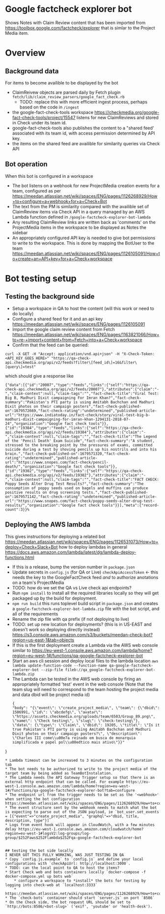 # Google factcheck explorer bot

Shows Notes with Claim Review content that has been imported from https://toolbox.google.com/factcheck/explorer that is simlar to the Project Media item.

# Overview

## Background data
For items to become availible to be displayed by the bot
* ClaimReivew objects are parsed daily by Fetch plugin `fetch/lib/claim_review_parsers/google_fact_check.rb`
    - TODO: replace this with more efficient ingest process, perhaps based on the code in `/ingest`
* the google-fact-check-tools workspace https://checkmedia.org/google-fact-check-tools/project/15547 listens for 
new ClaimReviews and stored in Check under its team id.  
* google-fact-check-tools also publishes the content to a "shared feed' associated with its team id, with access permission determined by API key. 
* the items on the shared feed are availible for similarity queries via Check API

## Bot operation
When this bot is configured in a workspace
* The bot listens on a webhook for new ProjectMedia creation events for a team, configured as per https://meedan.atlassian.net/wiki/spaces/ENG/pages/1126268929/How+to+configure+a+webhook+for+a+Check+Bot
* The text from the PM is similarity compared with the availible set of ClaimReview items via Check API in a query 
managed by an AWS Lambda function defined in `/google-factcheck-explorer-bot-lambda`
* Any resulting ClaimReview links are written back as 'comments' on the ProjectMedia items in the workspace to be displayed as Notes the sidebar
* An appropriately configured API key is needed to give bot permissions to write to the workspace. This is done by mapping the BotUser to the team https://meedan.atlassian.net/wiki/spaces/ENG/pages/1126105091/How+to+create+an+API+key+for+a+Check+workspace

# Bot testing setup
## Testing the background side
* Setup a workspace in QA to host the content (will this work or need to do locally)
* Configure a shared feed for it and an api key https://meedan.atlassian.net/wiki/spaces/ENG/pages/1126105091
* Import the google claim review content from Fetch https://meedan.atlassian.net/wiki/spaces/ENG/pages/1163821066/How+to+re-+import+content+from+Fetch+into+a+Check+workspace
* Confirm that the feed can be queried:
```
curl -X GET -H "Accept: application/vnd.api+json" -H "X-Check-Token: <API_KEY_GOES_HERE>" "https://qa-check-api.checkmedia.org/api/v2/feeds?filter\[feed_id\]=16&filter\[query\]=test"
```
which should give a response like
```
{"data":[{"id":"20007","type":"feeds","links":{"self":"https://qa-check-api.checkmedia.org/api/v2/feeds/20007"},"attributes":{"claim":"-","claim-context":null,"claim-tags":"","fact-check-title":"Viral Test: Big B, Madhuri Dixit campaigning For Imran Khan?","fact-check-summary":"Pakistan's PTI party is using Amitabh Bachchan and Madhuri Dixit photos on their campaign posters","fact-check-published-on":1679572669,"fact-check-rating":"undetermined","published-article-url":"https://www.indiatoday.in/fact-check/story/viral-test-big-b-madhuri-dixit-campaigning-for-imran-khan-1294131-2018-07-24","organization":"Google fact check tools"}},{"id":"19384","type":"feeds","links":{"self":"https://qa-check-api.checkmedia.org/api/v2/feeds/19384"},"attributes":{"claim":"-","claim-context":null,"claim-tags":"","fact-check-title":"The Legend of the 'Pencil Death' Exam Suicide","fact-check-summary":"A student, stressed to the breaking point by the pressures of exams, committed suicide during a test by shoving pencils up his nostrils and into his brain.","fact-check-published-on":1679571320,"fact-check-rating":"undetermined","published-article-url":"https://www.snopes.com/fact-check/pencil-death/","organization":"Google fact check tools"}},{"id":"19302","type":"feeds","links":{"self":"https://qa-check-api.checkmedia.org/api/v2/feeds/19302"},"attributes":{"claim":"-","claim-context":null,"claim-tags":"","fact-check-title":"FACT CHECK: Poppy Seeds Alter Drug Test Results?","fact-check-summary":"The consumption of poppy seeds used on bagels and muffins can produce positive results on drug screening tests.","fact-check-published-on":1679571142,"fact-check-rating":"undetermined","published-article-url":"https://www.snopes.com/fact-check/poppy-seeds-alter-drug-test-results/","organization":"Google fact check tools"}}],"meta":{"record-count":3}}%       
```

## Deploying the AWS lambda
This gives instructions for deploying a related bot https://meedan.atlassian.net/wiki/spaces/ENG/pages/1126531073/How+to+deploy+Check+Slack+Bot
how to deploy lambdas in general https://docs.aws.amazon.com/lambda/latest/dg/lambda-deploy-functions.html
* If this is a release, bump the version number in `package.json`
* Update secrets in `config.js` (for QA or Live)
`checkApiAccessToken` <- this needs the key to the GoogleFactCheck feed *and* to authorize anotations on a team's ProjectMedia
* TODO: how do we set the QA vs Live check api endpoints?
*  Run `npm install` to install all the required libraries locally so they will get packaged up by the build for deployment.
* `npm run build` this runs toplevel build script in `package.json` and creates a `google-factcheck-explorer-bot-lambda.zip` file with the bot script, and all of the requirements
* Rename the zip file with qa prefix (if not deploying to live)
* TODO: set up new location for deployments? (this is in US-EAST and doesn't work so deploying directly instead)  https://s3.console.aws.amazon.com/s3/buckets/meedan-check-bot?region=us-east-1&tab=objects  
* If this is the first deployment create a Lambda via the AWS web console similar to https://eu-west-1.console.aws.amazon.com/lambda/home?region=eu-west-1#/functions/qa-google-factcheck-explorer-bot
* Start an aws cli session and deploy local files to the lambda location `aws lambda update-function-code --function-name qa-google-factcheck-explorer-bot --zip-file fileb://qa_google-factcheck-explorer-bot-lambda.zip`
* The Lambda can be tested in the AWS web console by firing an appropriately formatted  'test' event in the web console (Note that the team slug will need to correspond to the team hosting the project media and data dbid will be project media id)
    ```
    {
  "body": "{\"event\": \"create_project_media\", \"team\": {\"dbid\": 1506991, \"id\": \"abcdefg\", \"avatar\": \"https://assets.checkmedia.org/uploads/team/6503/Group_89.png\", \"name\": \"Check testing\", \"slug\": \"check-testing\"}, \"data\": {\"type\": \"Claim\", \"dbid\": 19205, \"title\": \"Is it true Pakistan's PTI party is using Amitabh Bachchan and Madhuri Dixit photos on their campaign posters?\", \"description\": \"Charles III come\\u00e7a reinado em busca de monarquia simplificada e papel pol\\u00edtico mais ativo\"}}"
}
```
* Lambda timeout can be increased to 3 minutes on the configuration tab
* The bot needs to be authorized to write to the project media of the target team by being added as TeamBotInstalation.
* The Lambda needs the API Gateway Trigger setup so that there is an external http endpoint that can be called. For example https://eu-west-1.console.aws.amazon.com/lambda/home?region=eu-west-1#/functions/qa-google-factcheck-explorer-bot?tab=configure
* The endpoint url from the trigger needs to be set as the '<webhook>' when setting the bot configuration https://meedan.atlassian.net/wiki/spaces/ENG/pages/1126268929/How+to+configure+a+webhook+for+a+Check+Bot
* The event structure sent by the webhook needs to match what the bot is expecting to parse out of the JSON payload, ie `bot_user.set_events = [{"event"=>"create_project_media", "graphql"=>"dbid, title, description, type"}]`
* Logs from event hook will appear in CloudWatch, with a few minutes delay https://eu-west-1.console.aws.amazon.com/cloudwatch/home?region=eu-west-1#logsV2:log-groups/log-group/$252Faws$252Flambda$252Fqa-google-factcheck-explorer-bot


## testing the bot side locally
I NEVER GOT THIS FULLY WORKING, WAS JUST TESTING IN QA
* Copy `config.js.example` to `config.js` and define your local configurations with `checkApiUrl: http://localhost:3000`.
* TODO: can the local point to QA to host the items?
* Start Check web and bots containers locally `docker-compose -f docker-compose.yml up bots web`
    * configure a workspace to *install* the bots for testing by logging into check-web at `localhost:3333`
    *  https://meedan.atlassian.net/wiki/spaces/ENG/pages/1126268929/How+to+configure+a+webhook+for+a+Check+Bot 
* The `check-bots` container should start `server.js` on port `8586`
* On the Check side, the bot request URL should be set to `http://bots:8586/<bot-slug>` ('exif', 'youtube' or 'health-desk').